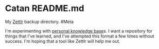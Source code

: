 # Catan README.md

My [Zettlr](https://www.zettlr.com/) backup directory. #Meta

I'm experimenting with [personal knowledge base](https://en.wikipedia.org/wiki/Personal_knowledge_base)s. I want a repository for things that I've learned, and I've attempted this format a few times without success.
I'm hoping that a tool like Zettlr will help me out. 
